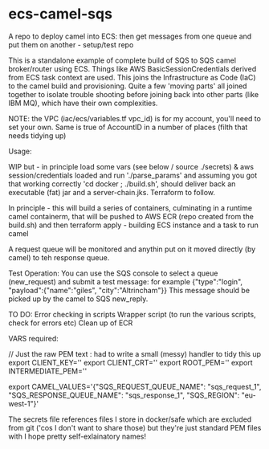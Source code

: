 # ecs-camel-sqs
A repo to deploy camel into ECS: then get messages from one queue and put them on another - setup/test repo

This is a standalone example of complete build of SQS to SQS camel broker/router using ECS. Things like AWS BasicSessionCredentials derived from ECS task context are used. This joins the Infrastructure as Code (IaC) to the camel build and provisioning. Quite a few 'moving parts' all joined together to isolate trouble shooting before joining back into other parts (like IBM MQ), which have their own complexities.

NOTE: the VPC (iac/ecs/variables.tf vpc_id) is for my account, you'll need to set your own. Same is true of AccountID in a number of places (filth that needs tidying up)

Usage:

WIP but - in principle load some vars (see below / source ./secrets) & aws session/credentials loaded and run './parse_params' and assuming you got that working correctly 'cd docker ; ./build.sh', should deliver back an executable (fat) jar and a server-chain.jks. Terraform to follow.

In principle - this will build a series of containers, culminating in a runtime camel containerm, that will be pushed to AWS ECR (repo created from the build.sh) and then terraform apply - building ECS instance and a task to run camel

A request queue will be monitored and anythin put on it moved directly (by camel) to teh response queue.

Test Operation:
You can use the SQS console to select a queue (new_request) and submit a test message: for example {"type":"login", "payload":{"name":"giles", "city":"Altrincham"}}
This message should be picked up by the camel to SQS new_reply.

TO DO:
Error checking in scripts
Wrapper script (to run the various scripts, check for errors etc)
Clean up of ECR

VARS required:

// Just the raw PEM text : had to write a small (messy) handler to tidy this up
export CLIENT_KEY=''
export CLIENT_CRT=''
export ROOT_PEM=''
export INTERMEDIATE_PEM=''

export CAMEL_VALUES='{"SQS_REQUEST_QUEUE_NAME": "sqs_request_1", "SQS_RESPONSE_QUEUE_NAME": "sqs_response_1", "SQS_REGION": "eu-west-1"}'

The secrets file references files I store in docker/safe which are excluded from git ('cos I don't want to share those) but they're just standard PEM files with I hope pretty self-exlainatory names!